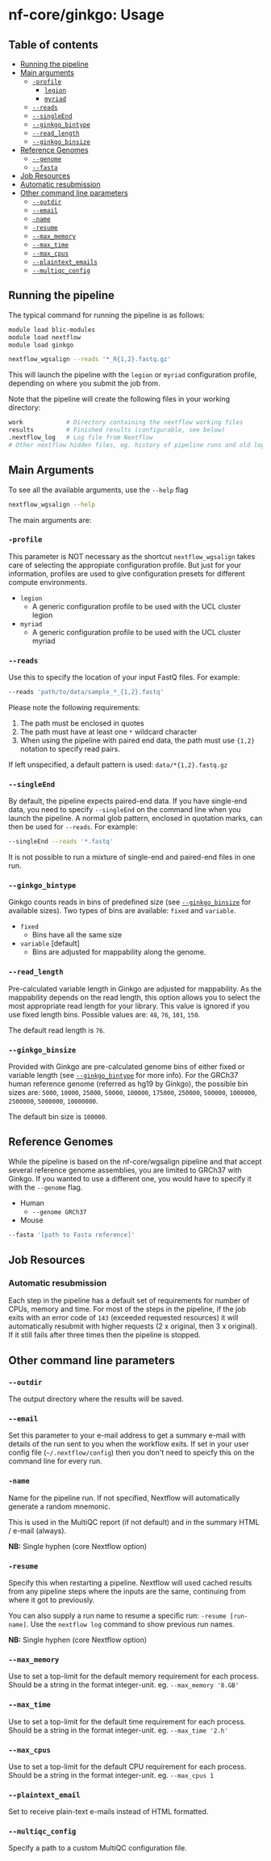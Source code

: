 # nf-core/ginkgo: Usage

## Table of contents

* [Running the pipeline](#running-the-pipeline)
* [Main arguments](#main-arguments)
    * [`-profile`](#-profile-single-dash)
        * [`legion`](#docker)
        * [`myriad`](#awsbatch)
    * [`--reads`](#--reads)
    * [`--singleEnd`](#--singleend)
    * [`--ginkgo_bintype`](#--ginkgo_bintype)
    * [`--read_length`](#--read_length)
    * [`--ginkgo_binsize`](#--ginkgo_binsize)
* [Reference Genomes](#reference-genomes)
    * [`--genome`](#--genome)
    * [`--fasta`](#--fasta)
* [Job Resources](#job-resources)
* [Automatic resubmission](#automatic-resubmission)
* [Other command line parameters](#other-command-line-parameters)
    * [`--outdir`](#--outdir)
    * [`--email`](#--email)
    * [`-name`](#-name-single-dash)
    * [`-resume`](#-resume-single-dash)
    * [`--max_memory`](#--max_memory)
    * [`--max_time`](#--max_time)
    * [`--max_cpus`](#--max_cpus)
    * [`--plaintext_emails`](#--plaintext_emails)
    * [`--multiqc_config`](#--multiqc_config)


## Running the pipeline
The typical command for running the pipeline is as follows:
```bash
module load blic-modules
module load nextflow
module load ginkgo

nextflow_wgsalign --reads '*_R{1,2}.fastq.gz'
```

This will launch the pipeline with the `legion` or `myriad` configuration profile, depending on where you submit the job from.

Note that the pipeline will create the following files in your working directory:

```bash
work            # Directory containing the nextflow working files
results         # Finished results (configurable, see below)
.nextflow_log   # Log file from Nextflow
# Other nextflow hidden files, eg. history of pipeline runs and old logs.
```

## Main Arguments

To see all the available arguments, use the `--help` flag
```bash
nextflow_wgsalign --help
```

The main arguments are:

### `-profile`
This parameter is NOT necessary as the shortcut `nextflow_wgsalign` takes care of selecting the appropiate configuration profile. But just for your information, profiles are used to give 
configuration presets for different compute environments.

* `legion`
    * A generic configuration profile to be used with the UCL cluster legion
* `myriad`
    * A generic configuration profile to be used with the UCL cluster myriad

### `--reads`
Use this to specify the location of your input FastQ files. For example:

```bash
--reads 'path/to/data/sample_*_{1,2}.fastq'
```

Please note the following requirements:

1. The path must be enclosed in quotes
2. The path must have at least one `*` wildcard character
3. When using the pipeline with paired end data, the path must use `{1,2}` notation to specify read pairs.

If left unspecified, a default pattern is used: `data/*{1,2}.fastq.gz`

### `--singleEnd`
By default, the pipeline expects paired-end data. If you have single-end data, you need to specify `--singleEnd` on the command line when you launch the pipeline. A normal glob pattern, enclosed in quotation marks, can then be used for `--reads`. For example:

```bash
--singleEnd --reads '*.fastq'
```

It is not possible to run a mixture of single-end and paired-end files in one run.

### `--ginkgo_bintype`
Ginkgo counts reads in bins of predefined size (see [`--ginkgo_binsize`](#--ginkgo_binsize) for available sizes). Two types of bins are available: `fixed` and `variable`.

* `fixed`
    * Bins have all the same size
* `variable` [default]
    * Bins are adjusted for mappability along the genome.


### `--read_length`
Pre-calculated variable length in Ginkgo are adjusted for mappability. As the mappability depends on the read length, this option allows you to select the most appropriate read length for your library. This value is ignored if you use fixed length bins. Possible values are: `48`, `76`, `101`, `150`.

The default read length is `76`.


### `--ginkgo_binsize`
Provided with Ginkgo are pre-calculated genome bins of either fixed or variable length (see [`--ginkgo_bintype`](#--ginkgo_bintype) for more info). For the GRCh37 human reference genome (referred as hg19 by Ginkgo), the possible bin sizes are: `5000`, `10000`, `25000`, `50000`, `100000`, `175000`, `250000`, `500000`, `1000000`, `2500000`, `5000000`, `10000000`.

The default bin size is `100000`.

## Reference Genomes

While the pipeline is based on the nf-core/wgsalign pipeline and that accept several reference genome assemblies, you are limited to GRCh37 with Ginkgo. If you wanted to use a different one, you would have to specify it with the `--genome` flag.

* Human
  * `--genome GRCh37`
* Mouse


```bash
--fasta '[path to Fasta reference]'
```

## Job Resources
### Automatic resubmission
Each step in the pipeline has a default set of requirements for number of CPUs, memory and time. For most of the steps in the pipeline, if the job exits with an error code of `143` (exceeded requested resources) it will automatically resubmit with higher requests (2 x original, then 3 x original). If it still fails after three times then the pipeline is stopped.

## Other command line parameters

### `--outdir`
The output directory where the results will be saved.

### `--email`
Set this parameter to your e-mail address to get a summary e-mail with details of the run sent to you when the workflow exits. If set in your user config file (`~/.nextflow/config`) then you don't need to speicfy this on the command line for every run.

### `-name`
Name for the pipeline run. If not specified, Nextflow will automatically generate a random mnemonic.

This is used in the MultiQC report (if not default) and in the summary HTML / e-mail (always).

**NB:** Single hyphen (core Nextflow option)

### `-resume`
Specify this when restarting a pipeline. Nextflow will used cached results from any pipeline steps where the inputs are the same, continuing from where it got to previously.

You can also supply a run name to resume a specific run: `-resume [run-name]`. Use the `nextflow log` command to show previous run names.

**NB:** Single hyphen (core Nextflow option)

### `--max_memory`
Use to set a top-limit for the default memory requirement for each process.
Should be a string in the format integer-unit. eg. `--max_memory '8.GB'`

### `--max_time`
Use to set a top-limit for the default time requirement for each process.
Should be a string in the format integer-unit. eg. `--max_time '2.h'`

### `--max_cpus`
Use to set a top-limit for the default CPU requirement for each process.
Should be a string in the format integer-unit. eg. `--max_cpus 1`

### `--plaintext_email`
Set to receive plain-text e-mails instead of HTML formatted.

### `--multiqc_config`
Specify a path to a custom MultiQC configuration file.

